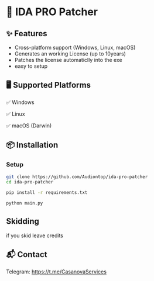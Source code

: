 # 🚀 IDA PRO Patcher

## ✨ Features
- Cross-platform support (Windows, Linux, macOS)
- Generates an working License (up to 10years)
- Patches the license automaticlly into the exe
- easy to setup

## 🖥️ Supported Platforms

✅ Windows

✅ Linux

✅ macOS (Darwin)

## 📦 Installation

### Setup
```bash
git clone https://github.com/Audiontop/ida-pro-patcher
cd ida-pro-patcher

pip install -r requirements.txt

python main.py
```

## Skidding

if you skid leave credits 

## 📬 Contact

Telegram: https://t.me/CasanovaServices
